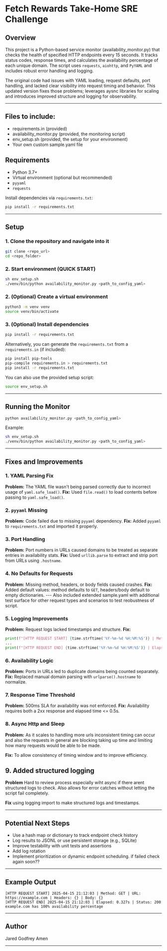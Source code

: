 # Fetch Rewards Take-Home SRE Challenge

## Overview
This project is a Python-based service monitor (availability_monitor.py) that checks the health of specified HTTP endpoints every 15 seconds. It tracks status codes, response times, and calculates the availability percentage of each unique domain. The script uses `requests`, `aiohttp`, and `PyYAML` and includes robust error handling and logging.

The original code had issues with YAML loading, request defaults, port handling, and lacked clear visibility into request timing and behavior. This updated version fixes those problems; leverages aysnc libraries for scaling and introduces improved structure and logging for observability.

---

## Files to include: 
- requirements.in (provided)
- availability_monitor.py (provided, the monitoring script)
- env_setup.sh (provided, the setup for your environment)
- Your own custom sample.yaml file

## Requirements
- Python 3.7+
- Virtual environment (optional but recommended)
- `pyyaml`
- `requests`

Install dependencies via `requirements.txt`:

```bash
pip install -r requirements.txt
```

---

## Setup

### 1. Clone the repository and navigate into it
```bash
git clone <repo_url>
cd <repo_folder>
```

### 2. Start environment (QUICK START)
```bash
sh env_setup.sh
./venv/bin/python availability_monitor.py <path_to_config_yaml>

```


### 2. (Optional) Create a virtual environment
```bash
python3 -m venv venv
source venv/bin/activate
```

### 3.  (Optional) Install dependencies
```bash
pip install -r requirements.txt
```

Alternatively, you can generate the `requirements.txt` from a `requirements.in` (if included):
```bash
pip install pip-tools
pip-compile requirements.in > requirements.txt
pip install -r requirements.txt
```

You can also use the provided setup script:
```bash
source env_setup.sh
```

---

## Running the Monitor
```bash
python availability_monitor.py <path_to_config_yaml>
```

Example:
```bash
sh env_setup.sh
./venv/bin/python availability_monitor.py <path_to_config_yaml>


```

---

## Fixes and Improvements

### 1. YAML Parsing Fix
**Problem:** The YAML file wasn't being parsed correctly due to incorrect usage of `yaml.safe_load()`.
**Fix:** Used `file.read()` to load contents before passing to `yaml.safe_load()`.

### 2. `pyyaml` Missing
**Problem:** Code failed due to missing `pyyaml` dependency.
**Fix:** Added `pyyaml` to `requirements.txt` and imported it properly.

### 3. Port Handling
**Problem:** Port numbers in URLs caused domains to be treated as separate entries in availability stats.
**Fix:** Used `urllib.parse` to extract and strip port from URLs using `.hostname`.

### 4. No Defaults for Requests
**Problem:** Missing method, headers, or body fields caused crashes.
**Fix:** Added default values: method defaults to `GET`, headers/body default to empty dictionaries. --- Also included extended sample.yaml with additional test surface for other request types and scenarios to test reobustness of script.

### 5. Logging Improvements
**Problem:** Request logs lacked timestamps and structure.
**Fix:**
```python
print(f"[HTTP REQUEST START] {time.strftime('%Y-%m-%d %H:%M:%S')} | Method: {method} | URL: {url}")
...
print(f"[HTTP REQUEST END] {time.strftime('%Y-%m-%d %H:%M:%S')} | Elapsed: {elapsed}s | Status: {response.status_code}")
```

### 6. Availability Logic
**Problem:** Ports in URLs led to duplicate domains being counted separately.
**Fix:** Replaced manual domain parsing with `urlparse().hostname` to normalize.

### 7. Response Time Threshold
**Problem:** 500ms SLA for availability was not enforced.
**Fix:** Availability requires both a 2xx response and elapsed time <= 0.5s.

### 8. Async Http and Sleep
**Problem:** As it scales to handling more urls inconsistent timing can occur and also the requests in general are blocking taking up time and limiting how many requests would be able to be made.

**Fix:** To allow consistency of timing window and to improve efficiency. 

## 9. Added structured logging
**Problem** Hard to review process especially wiht async if there arent structured logs to check. Also allows for error catches without letting the script fail completely.

**Fix** using logging import to make structured logs and timestamps.

---

## Potential Next Steps
- Use a hash map or dictionary to track endpoint check history
- Log results to JSONL or use persistent storage (e.g., SQLite)
- Improve testability with unit tests and assertions
- Add log rotation
- Implement prioritization or dynamic endpoint scheduling. if failed check again soon?? 

---

## Example Output
```
[HTTP REQUEST START] 2025-04-15 21:12:03 | Method: GET | URL: https://example.com | Headers: {} | Body: {}
[HTTP REQUEST END] 2025-04-15 21:12:03 | Elapsed: 0.327s | Status: 200
example.com has 100% availability percentage
```

---

## Author
Jared Godfrey Amen

---


